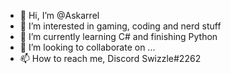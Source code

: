 - 👋 Hi, I’m @Askarrel
- 👀 I’m interested in gaming, coding and nerd stuff
- 🌱 I’m currently learning C# and finishing Python
- 💞️ I’m looking to collaborate on ...
- 📫 How to reach me, Discord Swizzle#2262




